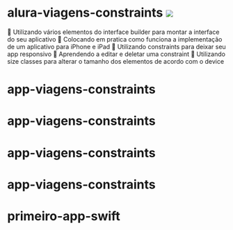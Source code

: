 # alura-viagens-constraints <img src="https://cdn.jsdelivr.net/gh/devicons/devicon/icons/swift/swift-original.svg" />



💬 Utilizando vários elementos do interface builder para montar a interface do seu aplicativo
💬 Colocando em pratica como funciona a implementação de um aplicativo para iPhone e iPad
💬 Utilizando constraints para deixar seu app responsivo
💬 Aprendendo a editar e deletar uma constraint
💬 Utilizando size classes para alterar o tamanho dos elementos de acordo com o device
# app-viagens-constraints
# app-viagens-constraints
# app-viagens-constraints
# app-viagens-constraints
# primeiro-app-swift
